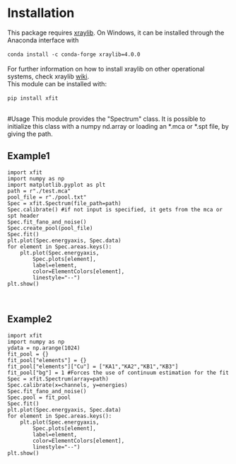 # Installation

This package requires [xraylib][xraylib]. On Windows, it can be installed through the Anaconda interface with 
<br><br>
`conda install -c conda-forge xraylib=4.0.0` 
<br><br>
For further information on how to install xraylib on other operational systems, check xraylib [wiki][xlibwiki].
<br>
This module can be installed with:
<br><br>
`pip install xfit`
<br><br>

#Usage
This module provides the "Spectrum" class. It is possible to initialize this class with a numpy nd.array or loading an *.mca or *.spt file, by giving the path. 
<br>

## Example1

```
import xfit
import numpy as np
import matplotlib.pyplot as plt
path = r"./test.mca"
pool_file = r"./pool.txt"
Spec = xfit.Spectrum(file_path=path)
Spec.calibrate() #if not input is specified, it gets from the mca or spt header
Spec.fit_fano_and_noise()
Spec.create_pool(pool_file)
Spec.fit()
plt.plot(Spec.energyaxis, Spec.data)
for element in Spec.areas.keys():
	plt.plot(Spec.energyaxis, 
		Spec.plots[element],
		label=element, 
		color=ElementColors[element],
		linestyle="--")
plt.show() 
```

<br>

## Example2

```
import xfit
import numpy as np
ydata = np.arange(1024)
fit_pool = {}
fit_pool["elements"] = {}
fit_pool["elements"]["Cu"] = ["KA1","KA2","KB1","KB3"]
fit_pool["bg"] = 1 #Forces the use of continuum estimation for the fit
Spec = xfit.Spectrum(array=path)
Spec.calibrate(x=channels, y=energies)
Spec.fit_fano_and_noise()
Spec.pool = fit_pool
Spec.fit()
plt.plot(Spec.energyaxis, Spec.data)
for element in Spec.areas.keys():
	plt.plot(Spec.energyaxis, 
		Spec.plots[element],
		label=element, 
		color=ElementColors[element],
		linestyle="--")
plt.show() 
```

<br>

[xraylib]: http://lvserver.ugent.be/xraylib
[xlibwiki]: https://github.com/tschoonj/xraylib/wiki/Installation-instructions
